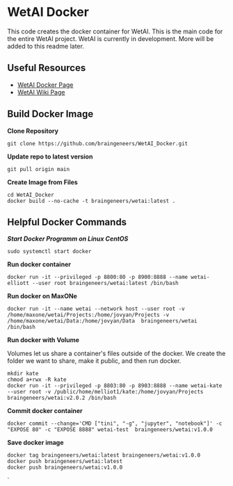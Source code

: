 # WetAI Docker

This code creates the docker container for WetAI. This is the main code for the entire WetAI project. WetAI is currently in development. More will be added to this readme later.

## Useful Resources
* [WetAI Docker Page](https://hub.docker.com/r/braingeneers/wetai)
* [WetAI Wiki Page](https://github.com/braingeneers/wiki)


## Build Docker Image
**Clone Repository**

```
git clone https://github.com/braingeneers/WetAI_Docker.git
```

**Update repo to latest version**

```
git pull origin main
```

**Create Image from Files**
```
cd WetAI_Docker
docker build --no-cache -t braingeneers/wetai:latest .  
```

## Helpful Docker Commands
***Start Docker Programm on Linux CentOS***

```
sudo systemctl start docker
```

**Run docker container**

```
docker run -it --privileged -p 8800:80 -p 8900:8888 --name wetai-elliott --user root braingeneers/wetai:latest /bin/bash
```

**Run docker on MaxONe**

```
docker run -it --name wetai --network host --user root -v /home/maxone/wetai/Projects:/home/jovyan/Projects -v /home/maxone/wetai/Data:/home/jovyan/Data  braingeneers/wetai /bin/bash
```

**Run docker with Volume**

Volumes let us share a container's files outside of the docker. We create the folder we want to share, make it public, and then run docker.
```
mkdir kate
chmod a+rwx -R kate
docker run -it --privileged -p 8803:80 -p 8903:8888 --name wetai-kate --user root -v /public/home/melliot1/kate:/home/jovyan/Projects braingeneers/wetai:v2.0.2 /bin/bash
```

**Commit docker container**

```
docker commit --change='CMD ["tini", "-g", "jupyter", "notebook"]' -c "EXPOSE 80" -c "EXPOSE 8888" wetai-test  braingeneers/wetai:v1.0.0
```

**Save docker image**
```
docker tag braingeneers/wetai:latest braingeneers/wetai:v1.0.0
docker push braingeneers/wetai:latest
docker push braingeneers/wetai:v1.0.0
```
`
